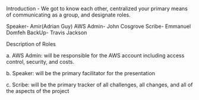 Introduction - We got to know each other, centralized your primary means of communicating
as a group, and designate roles.

Speaker- Amir(Adrian Guy)
AWS Admin- John Cosgrove
Scribe- Emmanuel Domfeh
BackUp- Travis Jackson

Description of Roles

a. AWS Admin: will be responsible for the AWS account including access control,
security, and costs.

b. Speaker: will be the primary facilitator for the presentation

c. Scribe: will be the primary tracker of all challenges, all changes, and all of the aspects of the
project 
